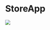 # StoreApp 
![](https://raw.githubusercontent.com/birkankaraer/StoreApp/main/Areas/storeapp/storeapp.gif)


